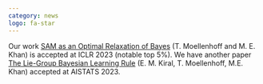 ```yaml
---
category: news
logo: fa-star
---
```


Our work [SAM as an Optimal Relaxation of Bayes](publications) (T. Moellenhoff and M. E. Khan) is accepted at ICLR 2023 (notable top 5%). We have
another paper [The Lie-Group Bayesian Learning Rule](publications) (E. M. Kiral, T. Moellenhoff, M.E. Khan) accepted at AISTATS 2023.
